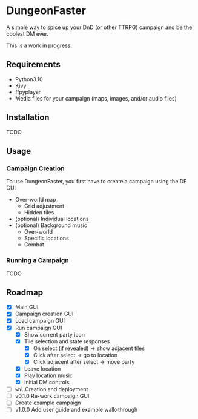 # DungeonFaster
A simple way to spice up your DnD (or other TTRPG) campaign and be the coolest DM ever.

This is a work in progress. 

## Requirements
- Python3.10
- Kivy
- ffpyplayer
- Media files for your campaign (maps, images, and/or audio files)

## Installation
TODO

## Usage
### Campaign Creation
To use DungeonFaster, you first have to create a campaign using the DF GUI
- Over-world map
  - Grid adjustment
  - Hidden tiles
- (optional) Individual locations
- (optional) Background music 
  - Over-world
  - Specific locations
  - Combat

### Running a Campaign
TODO

## Roadmap
- [x] Main GUI
- [x] Campaign creation GUI
- [x] Load campaign GUI
- [x] Run campaign GUI
  - [x] Show current party icon
  - [x] Tile selection and state responses
    - [x] On select (if revealed) -> show adjacent tiles
    - [x] Click after select -> go to location
    - [x] Click adjacent after select -> move party
  - [x] Leave location
  - [x] Play location music
  - [x] Initial DM controls
- [ ] `whl` Creation and deployment
- [ ] v0.1.0 Re-work campaign GUI
- [ ] Create example campaign
- [ ] v1.0.0 Add user guide and example walk-through
